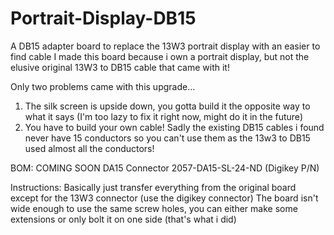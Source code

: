 # Portrait-Display-DB15
A DB15 adapter board to replace the 13W3 portrait display with an easier to find cable
I made this board because i own a portrait display, but not the elusive original 13W3 to DB15 cable that came with it! 

Only two problems came with this upgrade...
1. The silk screen is upside down, you gotta build it the opposite way to what it says (I'm too lazy to fix it right now, might do it in the future)
2. You have to build your own cable! Sadly the existing DB15 cables i found never have 15 conductors so you can't use them as the 13w3 to DB15 used almost all the conductors!

BOM: COMING SOON
DA15 Connector 2057-DA15-SL-24-ND (Digikey P/N)

Instructions:
Basically just transfer everything from the original board except for the 13W3 connector (use the digikey connector)
The board isn't wide enough to use the same screw holes, you can either make some extensions or only bolt it on one side (that's what i did)
